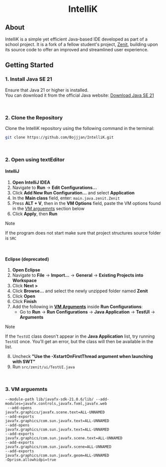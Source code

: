 <div align="center">
  <h1><strong> IntelliK  </strong></h1>
</div>

## About
IntelliK is a simple yet efficient Java-based IDE developed as part of a school project.
It is a fork of a fellow student's project, [Zenit](https://github.com/strazan/zenit), 
building upon its source code to offer an improved and streamlined user experience.


## Getting Started

### 1. Install Java SE 21
Ensure that Java 21 or higher is installed. <br>You can download it from the official Java website:
[Download Java SE 21](https://www.oracle.com/java/technologies/javase/jdk21-archive-downloads.html)

<br>

### 2. Clone the Repository
Clone the IntelliK repository using the following command in the terminal:

```bash
git clone https://github.com/Bojjjan/IntelliK.git
```
<br>

### 2. Open using textEditor
#### IntelliJ

1. **Open IntelliJ IDEA**
2. Navigate to **Run** → **Edit Configurations...**
3. Click **Add New Run Configuration...** and select **Application**
4. In the **Main class** field, enter: ``main.java.zenit.Zenit``
5. Press **ALT + V**, then in the **VM Options** field, paste the VM options found in the [VM arguemnts](#3.-VM-arguemnts) section below
6. Click **Apply**, then **Run**

> [!Note]
> If the program does not start make sure that project structures source folder is ``SRC``

<br>

#### Eclipse (deprecated)
1. **Open Eclipse**
2. Navigate to **File** → **Import...** → **General** → **Existing Projects into Workspace**
3. Click **Next >**
4. Click **Browse...** and select the newly unzipped folder named **Zenit**
5. Click **Open**
6. Click **Finish**
7. Add the following in **[VM Arguments](#3.-VM-arguments)** inside **Run Configurations**:
   - Go to **Run** → **Run Configurations** → **Java Application** → **TestUI** → **Arguments**

> [!Note]
> If the `TestUI` class doesn't appear in the **Java Application** list, try running `TestUI` once. You'll get an error, but the class will then be available in the list.

8. Uncheck **"Use the -XstartOnFirstThread argument when launching with SWT"**
9. Run `src/zenit/ui/TestUI.java`


<br>

### 3. VM arguemnts

```` plaintext
--module-path lib/javafx-sdk-21.0.6/lib/ --add-modules=javafx.controls,javafx.fxml,javafx.web
 --add-opens
javafx.graphics/javafx.scene.text=ALL-UNNAMED
--add-exports
javafx.graphics/com.sun.javafx.text=ALL-UNNAMED
--add-opens
javafx.graphics/com.sun.javafx.text=ALL-UNNAMED
--add-exports
javafx.graphics/com.sun.javafx.scene.text=ALL-UNNAMED
--add-exports
javafx.graphics/com.sun.javafx.scene=ALL-UNNAMED
--add-exports
javafx.graphics/com.sun.javafx.geom=ALL-UNNAMED
-Dprism.allowhidpi=true
````




